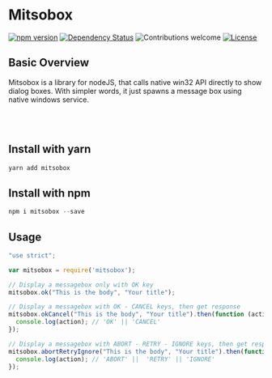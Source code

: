 # Mitsobox

[![npm version](https://badge.fury.io/js/mitsobox.svg)](https://badge.fury.io/js/mitsobox)
[![Dependency Status](https://gemnasium.com/badges/github.com/jimfilippou/mitsobox.svg)](https://gemnasium.com/github.com/jimfilippou/mitsobox)
![Contributions welcome](https://img.shields.io/badge/contributions-welcome-orange.svg)
[![License](https://img.shields.io/badge/license-MIT-blue.svg)](https://opensource.org/licenses/MIT)

## Basic Overview

Mitsobox is a library for nodeJS, that calls native win32 API directly to show dialog boxes. With simpler words, it just spawns a message box using native windows service.

<br>


<br>

## Install with yarn
```javascript
yarn add mitsobox
```

## Install with npm
```javascript
npm i mitsobox --save
```


## Usage
```javascript
"use strict";

var mitsobox = require('mitsobox');

// Display a messagebox only with OK key
mitsobox.ok("This is the body", "Your title");

// Display a messagebox with OK - CANCEL keys, then get response
mitsobox.okCancel("This is the body", "Your title").then(function (action) {
  console.log(action); // 'OK' || 'CANCEL'
});

// Display a messagebox with ABORT - RETRY - IGNORE keys, then get response
mitsobox.abortRetryIgnore("This is the body", "Your title").then(function (action){
  console.log(action); // 'ABORT' ||  'RETRY' || 'IGNORE'
});


```



